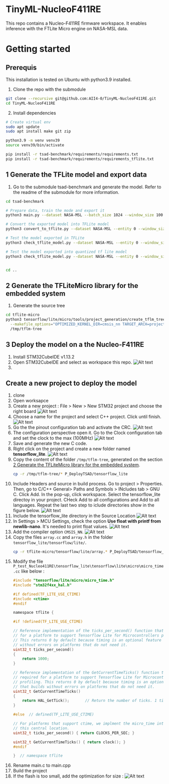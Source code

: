 # TinyML-NucleoF411RE
This repo contains a Nucleo-F411RE firmware workspace. It enables inference with the FTLite Micro engine on NASA-MSL data. 

# Getting started

## Prerequis

This installation is tested on Ubuntu with python3.9 installed.

1. Clone the repo with the submodule
```bash
git clone --recursive git@github.com:AII4-0/TinyML-NucleoF411RE.git
cd TinyML-NucleoF411RE
```

2. Install dependencies
```bash
# Create virtual env
sudo apt update
sudo apt install make git zip

python3.9 -m venv venv39
source venv39/bin/activate

pip install -r tsad-benchmark/requirements/requirements.txt
pip install -r tsad-benchmark/requirements/requirements_tflite.txt
```

## 1 Generate the TFLite model and export data

1. Go to the submodule tsad-benchmark and generate the model. Refer to the readme of the submodule for more information.
```bash
cd tsad-benchmark

# Prepare data, train the mode and export it
python3 main.py --dataset NASA-MSL --batch_size 1024 --window_size 100 --model LSTM --epochs 10 --hidden_size 256 --num_layers 2 --dropout 0 --prediction_length 1 --learning_rate 0.001 --export_folder ../output

# Convert the exported model into TFLite model
python3 convert_to_tflite.py --dataset NASA-MSL --entity 0 --window_size 100 --model ../output/lstm_0.pt

# Test the model exported in TFLite
python3 check_tflite_model.py --dataset NASA-MSL --entity 0 --window_size 100 --pytorch_model ../output/lstm_0.pt --tflite_model ../output/lstm_0.tflite --start_index_inputs_exported_in_c 400 --n_inputs_exported_in_c 100

# Test the model exported into quantized tf lite model
python3 check_tflite_model.py --dataset NASA-MSL --entity 0 --window_size 100 --pytorch_model ../output/lstm_0.pt --tflite_model ../output/lstm_0_quant.tflite --start_index_inputs_exported_in_c 400 --n_inputs_exported_in_c 100


cd ..
```

## 2 Generate the TFLiteMicro library for the embedded system

1. Generate the source tree
```bash
cd tflite-micro
python3 tensorflow/lite/micro/tools/project_generation/create_tflm_tree.py \
  --makefile_options="OPTIMIZED_KERNEL_DIR=cmsis_nn TARGET_ARCH=project_generation" \
  /tmp/tflm-tree
```

## 3 Deploy the model on a the Nucleo-F411RE

1. Install STM32CubeIDE v1.13.2
2. Open STM32CubeIDE and select as workspace this repo.
    ![Alt text](docs/images/workspace.png)
3. 


## Create a new project to deploy the model

1. clone
2. Open worksapce
3. Create a new project : File > New > New STM32 project and choose the right board
    ![Alt text](docs/images/project.png)
4. Choose a name for the project and select C++ project. Click until finish.
    ![Alt text](docs/images/project2.png)
5. Go the the pinout configuration tab and activate the CRC.
    ![Alt text](docs/images/pinout.png)
6. The configuration perspective open it. Go to the Clock configuration tab and set the clock to the max (100MHz)
    ![Alt text](docs/images/clock.png)
7. Save and generate the new C code.
8. Right click on the project and create a new folder named **tensorflow_lite**.
    ![Alt text](docs/images/folder.png)
9. Copy the content of the folder `/tmp/tflm-tree`, generated on the section [2 Generate the TFLiteMicro library for the embedded system](##-2-Generate-the-TFLiteMicro-library-for-the-embedded-system).
    ```bash
    cp -r /tmp/tflm-tree/* P_DeployTSAD/tensorflow_lite
    ```
10. Include Headers and source in build process. Go to project > Properties. Then, go to C/C++ General> Paths and Symbols > INcludes tab > GNU C. Click Add. In the pop-up, click workspace. Select the tensorflow_lite directoy in your project. CHeck Add to all configurations and Add to all languages. Repeat the last two step to iclude directories show in the figure below.
    ![Alt text](docs/images/include.png)
11. Include the tensorflow_lite directory in the Source Location
    ![Alt text](docs/images/source.png)
12. In Settings > MCU Settings, check the option **Use float with printf from newlib-nano**. It's needed to print float values.
    ![Alt text](<docs/images/MCU settings.png>)
13. Add the compiler option `CMSIS_NN`.
    ![Alt text](docs/images/CMSIS.png)
14. Copy the files `array.cc` and `array.h` in the folder `tensorflow_lite/tensorflow/lite/`.
    ```bash
    cp -r tflite-micro/tensorflow/lite/array.* P_DeployTSAD/tensorflow_lite/tensorflow/lite
    ```
15. Modify the file `P_test_Nucleo411RE\tensorflow_lite\tensorflow\lite\micro\micro_time.cc` like below :
    ```c
    #include "tensorflow/lite/micro/micro_time.h"
    #include "stm32f4xx_hal.h"

    #if defined(TF_LITE_USE_CTIME)
    #include <ctime>
    #endif

    namespace tflite {

    #if !defined(TF_LITE_USE_CTIME)

    // Reference implementation of the ticks_per_second() function that's required
    // for a platform to support Tensorflow Lite for Microcontrollers profiling.
    // This returns 0 by default because timing is an optional feature that builds
    // without errors on platforms that do not need it.
    uint32_t ticks_per_second()
    {
        return 1000;
    }

    // Reference implementation of the GetCurrentTimeTicks() function that's
    // required for a platform to support Tensorflow Lite for Microcontrollers
    // profiling. This returns 0 by default because timing is an optional feature
    // that builds without errors on platforms that do not need it.
    uint32_t GetCurrentTimeTicks()
    {
        return HAL_GetTick();		// Return the number of ticks. 1 tick == 1ms
    }

    #else  // defined(TF_LITE_USE_CTIME)

    // For platforms that support ctime, we implment the micro_time interface in
    // this central location.
    uint32_t ticks_per_second() { return CLOCKS_PER_SEC; }

    uint32_t GetCurrentTimeTicks() { return clock(); }
    #endif

    }  // namespace tflite
    ```
16. Rename main.c to main.cpp
16. Build the project
17. If the flash is too small, add the optimization for size :
    ![Alt text](docs/images/optimize.png)